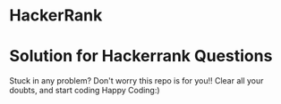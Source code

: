 # HackerRank
# Solution for Hackerrank Questions
Stuck in any problem?
Don't worry this repo is for you!!
Clear all your doubts, and start coding
Happy Coding:)
